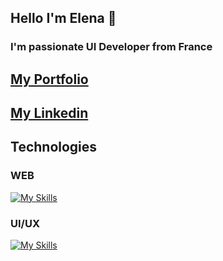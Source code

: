 ## Hello I'm Elena 👋
### I'm passionate UI Developer from France

## [My Portfolio](https://elenagir.github.io/)
## [My Linkedin](https://www.linkedin.com/in/elena-girard/)

## Technologies

### WEB

[![My Skills](https://skillicons.dev/icons?i=html,css,js,php,tailwind,symfony,linux,git,webpack)](https://skillicons.dev)


### UI/UX

[![My Skills](https://skillicons.dev/icons?i=vscode,figma)](https://skillicons.dev)



<!--
**ElenaGir/ElenaGir** is a ✨ _special_ ✨ repository because its `README.md` (this file) appears on your GitHub profile.

Here are some ideas to get you started:

### 🔭 I’m currently working on ...
- 🌱 I’m currently learning ...
- 👯 I’m looking to collaborate on ...
- 🤔 I’m looking for help with ...
- 💬 Ask me about ...
- 📫 How to reach me: ...
- 😄 Pronouns: ...
- ⚡ Fun fact: ...
-->

